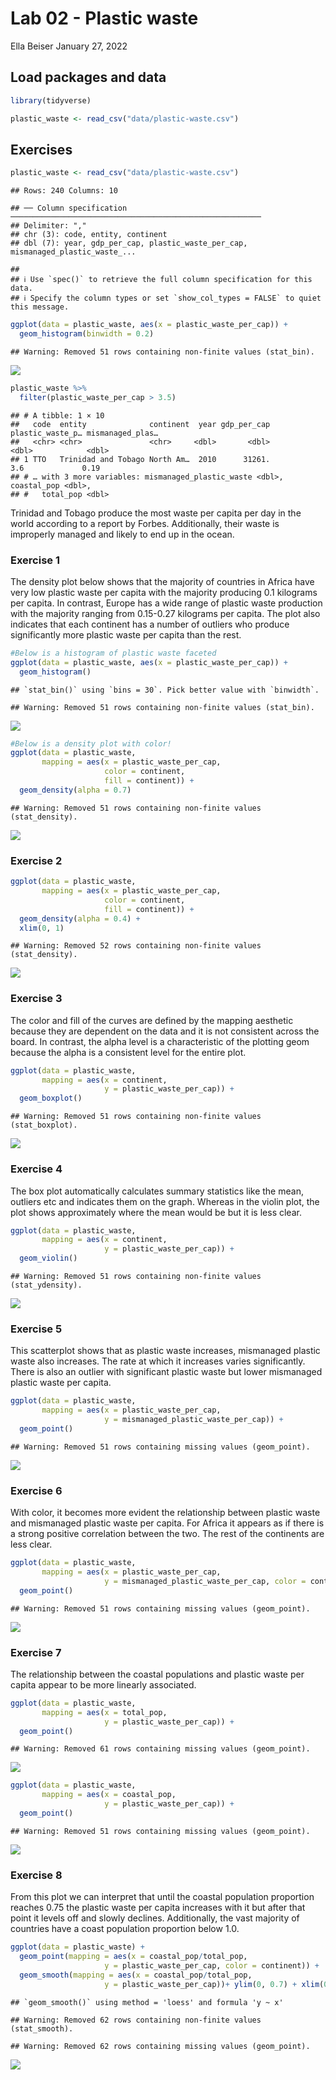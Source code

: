 Lab 02 - Plastic waste
================
Ella Beiser
January 27, 2022

## Load packages and data

``` r
library(tidyverse) 
```

``` r
plastic_waste <- read_csv("data/plastic-waste.csv")
```

## Exercises

``` r
plastic_waste <- read_csv("data/plastic-waste.csv")
```

    ## Rows: 240 Columns: 10

    ## ── Column specification ────────────────────────────────────────────────────────
    ## Delimiter: ","
    ## chr (3): code, entity, continent
    ## dbl (7): year, gdp_per_cap, plastic_waste_per_cap, mismanaged_plastic_waste_...

    ## 
    ## ℹ Use `spec()` to retrieve the full column specification for this data.
    ## ℹ Specify the column types or set `show_col_types = FALSE` to quiet this message.

``` r
ggplot(data = plastic_waste, aes(x = plastic_waste_per_cap)) +
  geom_histogram(binwidth = 0.2)
```

    ## Warning: Removed 51 rows containing non-finite values (stat_bin).

![](lab-02_files/figure-gfm/unnamed-chunk-1-1.png)<!-- -->

``` r
plastic_waste %>%
  filter(plastic_waste_per_cap > 3.5)
```

    ## # A tibble: 1 × 10
    ##   code  entity              continent  year gdp_per_cap plastic_waste_p… mismanaged_plas…
    ##   <chr> <chr>               <chr>     <dbl>       <dbl>            <dbl>            <dbl>
    ## 1 TTO   Trinidad and Tobago North Am…  2010      31261.              3.6             0.19
    ## # … with 3 more variables: mismanaged_plastic_waste <dbl>, coastal_pop <dbl>,
    ## #   total_pop <dbl>

Trinidad and Tobago produce the most waste per capita per day in the
world according to a report by Forbes. Additionally, their waste is
improperly managed and likely to end up in the ocean.

### Exercise 1

The density plot below shows that the majority of countries in Africa
have very low plastic waste per capita with the majority producing 0.1
kilograms per capita. In contrast, Europe has a wide range of plastic
waste production with the majority ranging from 0.15-0.27 kilograms per
capita. The plot also indicates that each continent has a number of
outliers who produce significantly more plastic waste per capita than
the rest.

``` r
#Below is a histogram of plastic waste faceted
ggplot(data = plastic_waste, aes(x = plastic_waste_per_cap)) +
  geom_histogram()
```

    ## `stat_bin()` using `bins = 30`. Pick better value with `binwidth`.

    ## Warning: Removed 51 rows containing non-finite values (stat_bin).

![](lab-02_files/figure-gfm/plastic-waste-continent-1.png)<!-- -->

``` r
#Below is a density plot with color!
ggplot(data = plastic_waste, 
       mapping = aes(x = plastic_waste_per_cap, 
                     color = continent, 
                     fill = continent)) +
  geom_density(alpha = 0.7)
```

    ## Warning: Removed 51 rows containing non-finite values (stat_density).

![](lab-02_files/figure-gfm/plastic-waste-continent-2.png)<!-- -->

### Exercise 2

``` r
ggplot(data = plastic_waste, 
       mapping = aes(x = plastic_waste_per_cap, 
                     color = continent, 
                     fill = continent)) +
  geom_density(alpha = 0.4) +
  xlim(0, 1)
```

    ## Warning: Removed 52 rows containing non-finite values (stat_density).

![](lab-02_files/figure-gfm/plastic-waste-density-1.png)<!-- -->

### Exercise 3

The color and fill of the curves are defined by the mapping aesthetic
because they are dependent on the data and it is not consistent across
the board. In contrast, the alpha level is a characteristic of the
plotting geom because the alpha is a consistent level for the entire
plot.

``` r
ggplot(data = plastic_waste, 
       mapping = aes(x = continent, 
                     y = plastic_waste_per_cap)) +
  geom_boxplot()
```

    ## Warning: Removed 51 rows containing non-finite values (stat_boxplot).

![](lab-02_files/figure-gfm/unnamed-chunk-2-1.png)<!-- -->

### Exercise 4

The box plot automatically calculates summary statistics like the mean,
outliers etc and indicates them on the graph. Whereas in the violin
plot, the plot shows approximately where the mean would be but it is
less clear.

``` r
ggplot(data = plastic_waste, 
       mapping = aes(x = continent, 
                     y = plastic_waste_per_cap)) +
  geom_violin()
```

    ## Warning: Removed 51 rows containing non-finite values (stat_ydensity).

![](lab-02_files/figure-gfm/plastic-waste-violin-1.png)<!-- -->

### Exercise 5

This scatterplot shows that as plastic waste increases, mismanaged
plastic waste also increases. The rate at which it increases varies
significantly. There is also an outlier with significant plastic waste
but lower mismanaged plastic waste per capita.

``` r
ggplot(data = plastic_waste, 
       mapping = aes(x = plastic_waste_per_cap, 
                     y = mismanaged_plastic_waste_per_cap)) +
  geom_point()
```

    ## Warning: Removed 51 rows containing missing values (geom_point).

![](lab-02_files/figure-gfm/plastic-waste-mismanaged-1.png)<!-- -->

### Exercise 6

With color, it becomes more evident the relationship between plastic
waste and mismanaged plastic waste per capita. For Africa it appears as
if there is a strong positive correlation between the two. The rest of
the continents are less clear.

``` r
ggplot(data = plastic_waste, 
       mapping = aes(x = plastic_waste_per_cap, 
                     y = mismanaged_plastic_waste_per_cap, color = continent, fill = continent)) +
  geom_point()
```

    ## Warning: Removed 51 rows containing missing values (geom_point).

![](lab-02_files/figure-gfm/plastic-waste-mismanaged-continent-1.png)<!-- -->

### Exercise 7

The relationship between the coastal populations and plastic waste per
capita appear to be more linearly associated.

``` r
ggplot(data = plastic_waste, 
       mapping = aes(x = total_pop, 
                     y = plastic_waste_per_cap)) +
  geom_point()
```

    ## Warning: Removed 61 rows containing missing values (geom_point).

![](lab-02_files/figure-gfm/plastic-waste-population-total-1.png)<!-- -->

``` r
ggplot(data = plastic_waste, 
       mapping = aes(x = coastal_pop, 
                     y = plastic_waste_per_cap)) +
  geom_point()
```

    ## Warning: Removed 51 rows containing missing values (geom_point).

![](lab-02_files/figure-gfm/plastic-waste-population-coastal-1.png)<!-- -->

### Exercise 8

From this plot we can interpret that until the coastal population
proportion reaches 0.75 the plastic waste per capita increases with it
but after that point it levels off and slowly declines. Additionally,
the vast majority of countries have a coast population proportion below
1.0.

``` r
ggplot(data = plastic_waste) +
  geom_point(mapping = aes(x = coastal_pop/total_pop, 
                     y = plastic_waste_per_cap, color = continent)) +
  geom_smooth(mapping = aes(x = coastal_pop/total_pop, 
                     y = plastic_waste_per_cap))+ ylim(0, 0.7) + xlim(0, 1.75) + labs(x = "Coastal population proportion (Coastal / total population)", y="Plastic waste per capita", title = "Plastic waste vs Coastal population proportion", subtitle = "by continent", color = "Continent") 
```

    ## `geom_smooth()` using method = 'loess' and formula 'y ~ x'

    ## Warning: Removed 62 rows containing non-finite values (stat_smooth).

    ## Warning: Removed 62 rows containing missing values (geom_point).

![](lab-02_files/figure-gfm/recreate-viz-1.png)<!-- -->
